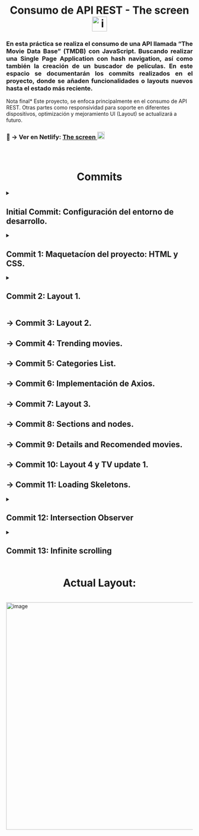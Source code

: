 <h1 align="center">Consumo de API REST - The screen<img width="40" alt="image" src="https://user-images.githubusercontent.com/67802793/197900321-b4dce53e-4cb6-4a7e-a249-756584c65162.png"></h1> 

<h3 align= "justify">
En esta práctica se realiza el consumo de una API llamada “The Movie Data Base” (TMDB) con JavaScript.
Buscando realizar una Single Page Application con hash navigation, así como también la creación de un buscador de películas. En este espacio se documentarán los commits realizados en el proyecto, donde se añaden funcionalidades o layouts nuevos hasta el estado más reciente. 
</h3>
Nota final* Este proyecto, se enfoca principalmente en el consumo de API REST. Otras partes como responsividad para soporte en diferentes dispositivos, optimización y mejoramiento UI (Layout) se actualizará a futuro.
<h3>
👀 → Ver en Netlify: <a href="https://thescreenejmz216.netlify.app/">The screen  <img width="20" alt="image" src="https://user-images.githubusercontent.com/67802793/197900321-b4dce53e-4cb6-4a7e-a249-756584c65162.png"></a>
</br>
</br>
</br>

<h1 align="center">Commits</h1> 
<details>
  <summary><h2>Initial Commit: Configuración del entorno de desarrollo.</h2></summary>
  <ol type="1">
    <li> Creamos el repositorio en GitHub
    <li>Clonamos el repositorio
    <li>En VSCode creamos package.json (npm init)
    <li>Creamos las carpetas para js y css y el index.html
    <li>Para más facilidad temporal y sin usar variables globales, creamos archivo para la api-key de TMDB en js 
    <li>Finalmente, agregamos el archivo al .gitignore
  </ol>
</details>


<details>
  <summary><h2>Commit 1: Maquetacíon del proyecto: HTML y CSS.</h2></summary>
  <ol type="1">
    <li> Crear un body con los componentes de Header, Trending Movies, Categories, trending TV, 
      Genereic List, Movie Details y Footer. Esto se detalla mejor en el código del repositorio.
    <li>Agregamos la clase inactive para luego manipular el DOM desde js
  </ol>
</details>


<details>
  <summary><h2>Commit 2: Layout 1.</h2></summary>
  <ol type="1">
    <li> Finalizamos la definción del primer Layout. La cual se aprecia acontinuación:
      <img width="612" alt="image" src="https://user-images.githubusercontent.com/67802793/197905999-b07fe6ea-917d-49f8-8f64-aaadfb98bee6.png">
  </ol>
</details>

## → Commit 3: Layout 2.

## → Commit 4: Trending movies.

## → Commit 5: Categories List.

## → Commit 6: Implementación de Axios.

## → Commit 7: Layout 3.

## → Commit 8: Sections and nodes.

## → Commit 9: Details and Recomended movies.

## → Commit 10: Layout 4 y TV update 1.

## → Commit 11: Loading Skeletons.

<details>
  <summary><h2>Commit 12: Intersection Observer</h2></summary>
  <ol type="1", align= "justify">
    <li> La Intersection Observer API es la herramienta que nos va a permitir observar cambios a medida que distintos elementos vayan apareciendo o desapareciendo de nuestro documento 
        <ul>    
          <li> Se crea el intersection observer llamando a su constructor y pasándole una función callback para que se ejecute cuando se cruce un umbral (threshold) en             una u otra dirección:
            
            ```js
                  let options = {
                  root: document.querySelector('#scrollArea'),
                  rootMargin: '0px',
                  threshold: 1.0
                  }
                  let observer = new IntersectionObserver(callback, options);
            
            ```
<li>Un umbral de 1.0 significa que cuando el 100% del elemento target está visible dentro del elemento especificado por la opción root, la función callback es invocada.   
      </ul>      

<li> En este caso se implementa un IntersectionObserver que cubra toda la pagina, por ende no necesitamos la propiedad “options” que especifica el “root” donde queremos aplicar nuestro observador. Solo se necesita la función callback que en este caso la represento con una arrow function, si el movieImg en main.js se esta viendo en pantalla (entry.isIntersecting) la mostrará en pantall asignandole “setAttribute('src', url)” (se podría hacer también para cada container y mejorando un poco el rendimiento) de la siguiente manera:
  
              ```js
                const lazyloader = new IntersectionObserver((entries) => {
                    entries.forEach(entry => {
                        const url = entry.target.getAttribute('data-img');
                        if (entry.isIntersecting) {
                            entry.target.setAttribute('src', url);
                        }
                    })
                });
                /* en la función create movies, cambiamos el atributo donde pondremos la imagen como 'data-img'*/
                movieImg.setAttribute('data-img', 'https://image.tmdb.org/t/p/w300/' + movie.poster_path);

                /* y por medio de nuestro lazy loader observamos todas las imagenes de la página*/
                lazyloader.observe(movieImg);
              ```
      
</ol>
</details>


<details>
  <summary><h2>Commit 13: Infinite scrolling</h2></summary>
  En esta parte se  busca implementar la funcionalidad de “Infinite scrollling” que es bastante adecuada a este proyecto al momento de buscar más información o peliculas. Como su nombre lo dice en inglés, la idea es que en cada módulo de busqueda de información como “search”, “get trending movies” o “get movies by category” se pueda bajar la vista de pagina y cada vez que se llegue al máximo de la pagina, se carguen cada vez más peliculas o series hasta el límite máximo que nos de la API (1000 páginas de peliculas). 

Para ello hacemos uso de:
<ol type="1">
    <li> scrollTop.document.documentElement: Que nos indica la medida de la distancia desde el límite superior de un elemento al límite superior de su contenido visible.
    <li> scrollHeight.document.documentElement: Es igual a la altura mínima que necesitaría el elemento para que quepa todo el contenido en la ventana gráfica sin usar una barra de desplazamiento vertical.
    <li> clientHeight.document.documentElement: Es igual a la altura a la que se encuentra observando el usuario de la pagina.
  </ol>

Por tanto se crea una función que llame a estas caracteristicas y calcule si se ha llegado al máximo de la página. En caso de llegar al máximo, se carga el parametro “page” de data proveniente de la API y se le hace un acumulador, resultando así en la carga de aquellas peliculas que se encuentran en la page=2, page=3 y así sucesivamente. Como se muestra acontinuación:
  
    ```js
        async function getPaginatedTrendingMovies() {
        const {
            scrollTop,
            scrollHeight,
            clientHeight } = document.documentElement;

        const scrollIsBottom = (scrollTop + clientHeight) >= (scrollHeight - 50);
        const pageIsNotMax = page < maxPage;
        if (scrollIsBottom && pageIsNotMax) {
            page++;
            const { data } = await api('trending/movie/day', {
                params: {
                    page,
                },
            });
            const movies = data.results;

            createMovies(
                movies,
                genericSection,
                { lazyLoad: true, clean: false },
                );
            }

         }
              ```
                                           
 Este caso solo aplica para la sección de “ver más” en trending movies, pero debe ser implementado de manera general en todas las secciónes de “ver más” que lo requieran, como se muestra a contuniación:
</details>





<h1 align="center">Actual Layout:</h1> 
<br>
<img align="center" width="612" alt="image" src="https://user-images.githubusercontent.com/67802793/199355981-91ebb9d7-6ae3-4dac-bd9d-8873554e7965.png">
